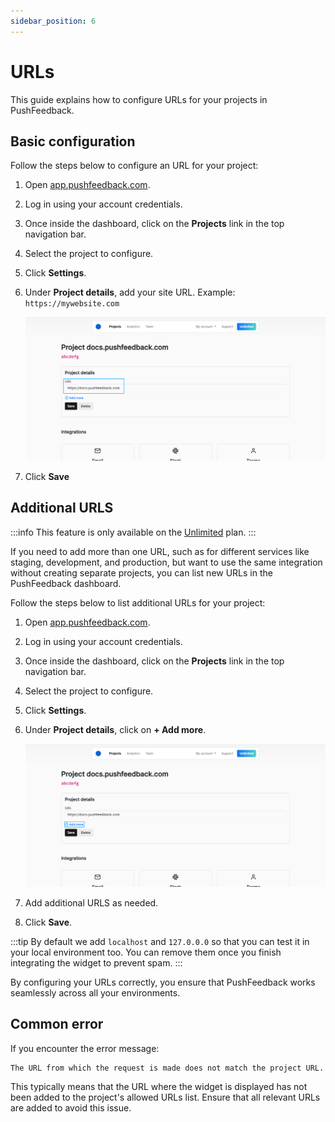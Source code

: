 ```yaml
---
sidebar_position: 6
---
```


# URLs

This guide explains how to configure URLs for your projects in PushFeedback. 

## Basic configuration

Follow the steps below to configure an URL for your project:

1. Open [app.pushfeedback.com](https://app.pushfeedback.com).
2. Log in using your account credentials.
3. Once inside the dashboard, click on the **Projects** link in the top navigation bar.
4. Select the project to configure.
5. Click **Settings**.
6. Under **Project details**, add your site URL. Example: `https://mywebsite.com`

    ![Add project URL](./images/project-url.png)

7. Click **Save**

## Additional URLS

:::info
This feature is only available on the [Unlimited](https://pushfeedback.com/pricing) plan.
:::

If you need to add more than one URL, such as for different services like staging, development, and production, but want to use the same integration without creating separate projects, you can list new URLs in the PushFeedback dashboard.

Follow the steps below to list additional URLs for your project:

1. Open [app.pushfeedback.com](https://app.pushfeedback.com).
2. Log in using your account credentials.
3. Once inside the dashboard, click on the **Projects** link in the top navigation bar.
4. Select the project to configure.
6. Click **Settings**.
7. Under **Project details**, click on **+ Add more**.

    ![Add more URLs](./images/project-url-more.png)

5. Add additional URLS as needed.
5. Click **Save**.

:::tip
By default we add `localhost` and `127.0.0.0` so that you can test it in your local environment too.
You can remove them once you finish integrating the widget to prevent spam.
:::

By configuring your URLs correctly, you ensure that PushFeedback works seamlessly across all your environments.

## Common error

If you encounter the error message:

```
The URL from which the request is made does not match the project URL.
```

This typically means that the URL where the widget is displayed has not been added to the project's allowed URLs list. Ensure that all relevant URLs are added to avoid this issue.
